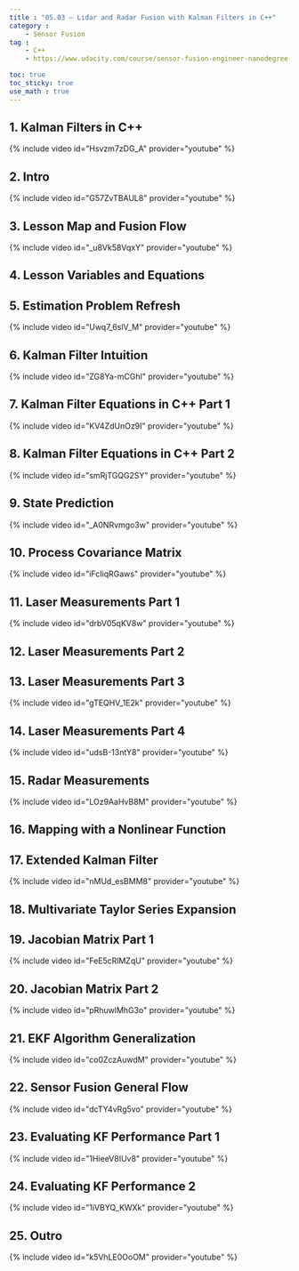 ```yaml
---
title : "05.03 — Lidar and Radar Fusion with Kalman Filters in C++"
category :
    - Sensor Fusion
tag : 
    - C++
    - https://www.udacity.com/course/sensor-fusion-engineer-nanodegree--nd313

toc: true  
toc_sticky: true 
use_math : true
---
```




## 1. Kalman Filters in C++

{% include video id="Hsvzm7zDG_A" provider="youtube" %}



## 2. Intro

{% include video id="G57ZvTBAUL8" provider="youtube" %}



## 3. Lesson Map and Fusion Flow

{% include video id="_u8Vk58VqxY" provider="youtube" %}



## 4. Lesson Variables and Equations



## 5. Estimation Problem Refresh

{% include video id="Uwq7_6slV_M" provider="youtube" %}



## 6. Kalman Filter Intuition

{% include video id="ZG8Ya-mCGhI" provider="youtube" %}



## 7. Kalman Filter Equations in C++ Part 1

{% include video id="KV4ZdUnOz9I" provider="youtube" %}



## 8. Kalman Filter Equations in C++ Part 2

{% include video id="smRjTGQG2SY" provider="youtube" %}



## 9. State Prediction

{% include video id="_A0NRvmgo3w" provider="youtube" %}



## 10. Process Covariance Matrix

{% include video id="iFcIiqRGaws" provider="youtube" %}



## 11. Laser Measurements Part 1

{% include video id="drbV05qKV8w" provider="youtube" %}



## 12. Laser Measurements Part 2



## 13. Laser Measurements Part 3

{% include video id="gTEQHV_1E2k" provider="youtube" %}



## 14. Laser Measurements Part 4

{% include video id="udsB-13ntY8" provider="youtube" %}



## 15. Radar Measurements

{% include video id="LOz9AaHvB8M" provider="youtube" %}



## 16. Mapping with a Nonlinear Function



## 17. Extended Kalman Filter

{% include video id="nMUd_esBMM8" provider="youtube" %}



## 18. Multivariate Taylor Series Expansion



## 19. Jacobian Matrix Part 1

{% include video id="FeE5cRlMZqU" provider="youtube" %}



## 20. Jacobian Matrix Part 2

{% include video id="pRhuwlMhG3o" provider="youtube" %}



## 21. EKF Algorithm Generalization

{% include video id="co0ZczAuwdM" provider="youtube" %}



## 22. Sensor Fusion General Flow

{% include video id="dcTY4vRg5vo" provider="youtube" %}



## 23. Evaluating KF Performance Part 1

{% include video id="1HieeV8IUv8" provider="youtube" %}



## 24. Evaluating KF Performance 2

{% include video id="1iVBYQ_KWXk" provider="youtube" %}



## 25. Outro

{% include video id="k5VhLE0OoOM" provider="youtube" %}